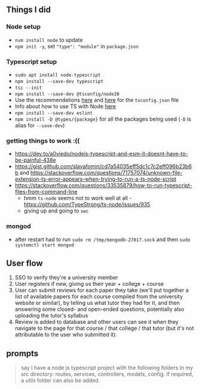 ## Things I did
### Node setup
- `nvm install node` to update
- `npm init -y`, set `"type": "module"` in `package.json`


### Typescript setup
- `sudo apt install node-typescript`
- `npm install --save-dev typescript`
- `tsc --init`
- `npm install --save-dev @tsconfig/node20`
- Use the recommendations [here](https://www.typescriptlang.org/tsconfig) 
  and [here](https://github.com/tsconfig/bases?tab=readme-ov-file#node-20-tsconfigjson)
  for the `tsconfig.json` file
- Info about how to use TS with Node [here](https://nodejs.org/en/learn/getting-started/nodejs-with-typescript)
- `npm install --save-dev eslint` 
- `npm install -D @types/{package}` for all the packages being used (`-D` is alias for `--save-dev`)

### getting things to work :((
- https://dev.to/a0viedo/nodejs-typescript-and-esm-it-doesnt-have-to-be-painful-438e 
- https://gist.github.com/slavafomin/cd7a54035eff5dc1c7c2eff096b23b6b and https://stackoverflow.com/questions/71757074/unknown-file-extension-ts-error-appears-when-trying-to-run-a-ts-node-script 
- https://stackoverflow.com/questions/33535879/how-to-run-typescript-files-from-command-line
  - hmm `ts-node` seems not to work well at all - https://github.com/TypeStrong/ts-node/issues/935 
  - giving up and going to `swc`

### mongod
- after restart had to run `sudo rm /tmp/mongodb-27017.sock` and then `sudo systemctl start mongod`

## User flow
1. SSO to verify they're a university member 
2. User registers if new, giving us their year + college + course 
3. User can submit reviews for each paper they take (we'll put together a list
of available papers for each course compiled from the university website or similar),
by telling us what tutor they had for it, and then answering some closed- and open-ended questions,
potentially also uploading the tutor's syllabus
4. Review is added to database and other users can see it when they navigate to the 
page for that course / that college / that tutor (but it's not attributable to the user who submitted it).

## prompts
> say I have a node js typescript project with the following folders in my src directory: routes, services, controllers, models, config. if required, a utils folder can also be added.